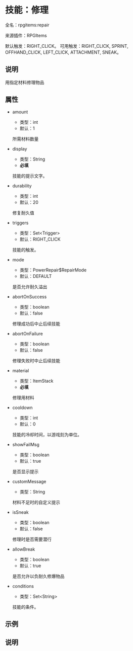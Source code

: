 # 技能：修理

<!-- 本文件是通过游戏内 `/rpgitem gen-wiki` 命令生成的。 -->
<!-- 请只在对应的 "beginCustomXXXX" 与 "endCustomXXXX" 间编辑。  -->
<!-- 如果您想修改技能或其属性的描述， -->
<!-- 请修改 "resources/lang/zh_CN.yml" 中对应的项。 -->

全名：rpgitems:repair

来源插件：RPGItems

默认触发：RIGHT_CLICK。 可用触发：RIGHT_CLICK, SPRINT, OFFHAND_CLICK, LEFT_CLICK, ATTACHMENT, SNEAK。

<!-- beginCustomHeader -->
<!-- endCustomHeader -->

## 说明

用指定材料修理物品
<!-- beginCustomDescription -->
<!-- endCustomDescription -->

## 属性

* amount

  * 类型：int
  * 默认：1

  所需材料数量

* display

  * 类型：String
  * **必填**

  技能的提示文字。

* durability

  * 类型：int
  * 默认：20

  修复耐久值

* triggers

  * 类型：Set&lt;Trigger&gt;
  * 默认：RIGHT_CLICK

  技能的触发。

* mode

  * 类型：PowerRepair$RepairMode
  * 默认：DEFAULT

  是否允许耐久溢出

* abortOnSuccess

  * 类型：boolean
  * 默认：false

  修理成功后中止后续技能

* abortOnFailure

  * 类型：boolean
  * 默认：false

  修理失败时中止后续技能

* material

  * 类型：ItemStack
  * **必填**

  修理用材料

* cooldown

  * 类型：int
  * 默认：0

  技能的冷却时间，以游戏刻为单位。

* showFailMsg

  * 类型：boolean
  * 默认：true

  是否显示提示

* customMessage

  * 类型：String

  材料不足时的自定义提示

* isSneak

  * 类型：boolean
  * 默认：false

  修理时是否需要潜行

* allowBreak

  * 类型：boolean
  * 默认：true

  是否允许以负耐久修爆物品

* conditions

  * 类型：Set&lt;String&gt;

  技能的条件。

<!-- beginCustomProperties -->
<!-- endCustomProperties -->

## 示例

<!-- beginCustomExample -->
<!-- endCustomExample -->

## 说明

<!-- beginCustomNote -->
<!-- endCustomNote -->